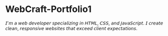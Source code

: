 # WebCraft-Portfolio1
𝘐'𝘮 𝘢 𝘸𝘦𝘣 𝘥𝘦𝘷𝘦𝘭𝘰𝘱𝘦𝘳 𝘴𝘱𝘦𝘤𝘪𝘢𝘭𝘪𝘻𝘪𝘯𝘨 𝘪𝘯 𝘏𝘛𝘔𝘓, 𝘊𝘚𝘚, 𝘢𝘯𝘥 𝘑𝘢𝘷𝘢𝘚𝘤𝘳𝘪𝘱𝘵. 𝘐 𝘤𝘳𝘦𝘢𝘵𝘦 𝘤𝘭𝘦𝘢𝘯, 𝘳𝘦𝘴𝘱𝘰𝘯𝘴𝘪𝘷𝘦 𝘸𝘦𝘣𝘴𝘪𝘵𝘦𝘴 𝘵𝘩𝘢𝘵 𝘦𝘹𝘤𝘦𝘦𝘥 𝘤𝘭𝘪𝘦𝘯𝘵 𝘦𝘹𝘱𝘦𝘤𝘵𝘢𝘵𝘪𝘰𝘯𝘴.
